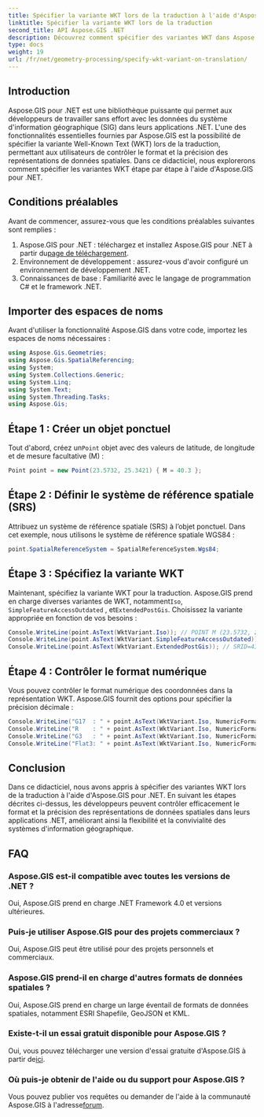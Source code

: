 ```yaml
---
title: Spécifier la variante WKT lors de la traduction à l'aide d'Aspose.GIS
linktitle: Spécifier la variante WKT lors de la traduction
second_title: API Aspose.GIS .NET
description: Découvrez comment spécifier des variantes WKT dans Aspose.GIS pour .NET afin de contrôler efficacement le format et la précision de la représentation des données spatiales.
type: docs
weight: 19
url: /fr/net/geometry-processing/specify-wkt-variant-on-translation/
---
```

## Introduction
Aspose.GIS pour .NET est une bibliothèque puissante qui permet aux développeurs de travailler sans effort avec les données du système d'information géographique (SIG) dans leurs applications .NET. L'une des fonctionnalités essentielles fournies par Aspose.GIS est la possibilité de spécifier la variante Well-Known Text (WKT) lors de la traduction, permettant aux utilisateurs de contrôler le format et la précision des représentations de données spatiales. Dans ce didacticiel, nous explorerons comment spécifier les variantes WKT étape par étape à l'aide d'Aspose.GIS pour .NET.
## Conditions préalables
Avant de commencer, assurez-vous que les conditions préalables suivantes sont remplies :
1. Aspose.GIS pour .NET : téléchargez et installez Aspose.GIS pour .NET à partir du[page de téléchargement](https://releases.aspose.com/gis/net/).
2. Environnement de développement : assurez-vous d'avoir configuré un environnement de développement .NET.
3. Connaissances de base : Familiarité avec le langage de programmation C# et le framework .NET.

## Importer des espaces de noms
Avant d'utiliser la fonctionnalité Aspose.GIS dans votre code, importez les espaces de noms nécessaires :
```csharp
using Aspose.Gis.Geometries;
using Aspose.Gis.SpatialReferencing;
using System;
using System.Collections.Generic;
using System.Linq;
using System.Text;
using System.Threading.Tasks;
using Aspose.Gis;
```
## Étape 1 : Créer un objet ponctuel
 Tout d'abord, créez un`Point` objet avec des valeurs de latitude, de longitude et de mesure facultative (M) :
```csharp
Point point = new Point(23.5732, 25.3421) { M = 40.3 };
```
## Étape 2 : Définir le système de référence spatiale (SRS)
Attribuez un système de référence spatiale (SRS) à l’objet ponctuel. Dans cet exemple, nous utilisons le système de référence spatiale WGS84 :
```csharp
point.SpatialReferenceSystem = SpatialReferenceSystem.Wgs84;
```
## Étape 3 : Spécifiez la variante WKT
 Maintenant, spécifiez la variante WKT pour la traduction. Aspose.GIS prend en charge diverses variantes de WKT, notamment`Iso`, `SimpleFeatureAccessOutdated` , et`ExtendedPostGis`. Choisissez la variante appropriée en fonction de vos besoins :
```csharp
Console.WriteLine(point.AsText(WktVariant.Iso)); // POINT M (23.5732, 25.3421, 40.3)
Console.WriteLine(point.AsText(WktVariant.SimpleFeatureAccessOutdated)); // POINTE (23.5732, 25.3421)
Console.WriteLine(point.AsText(WktVariant.ExtendedPostGis)); // SRID=4326;POINTM (23,5732, 25,3421, 40,3)
```
## Étape 4 : Contrôler le format numérique
Vous pouvez contrôler le format numérique des coordonnées dans la représentation WKT. Aspose.GIS fournit des options pour spécifier la précision décimale :
```csharp
Console.WriteLine("G17  : " + point.AsText(WktVariant.Iso, NumericFormat.General(17))); // POINT M (23.5732 25.342099999999999 40.29999999999999997)
Console.WriteLine("R    : " + point.AsText(WktVariant.Iso, NumericFormat.RoundTrip)); // POINT M (23.5732 25.3421 40.3)
Console.WriteLine("G3   : " + point.AsText(WktVariant.Iso, NumericFormat.General(3))); // POINT M (23,6 25,3 40,3)
Console.WriteLine("Flat3: " + point.AsText(WktVariant.Iso, NumericFormat.Flat(3))); // POINT M (23.573 25.342 40.3)
```

## Conclusion
Dans ce didacticiel, nous avons appris à spécifier des variantes WKT lors de la traduction à l'aide d'Aspose.GIS pour .NET. En suivant les étapes décrites ci-dessus, les développeurs peuvent contrôler efficacement le format et la précision des représentations de données spatiales dans leurs applications .NET, améliorant ainsi la flexibilité et la convivialité des systèmes d'information géographique.
## FAQ
### Aspose.GIS est-il compatible avec toutes les versions de .NET ?
Oui, Aspose.GIS prend en charge .NET Framework 4.0 et versions ultérieures.
### Puis-je utiliser Aspose.GIS pour des projets commerciaux ?
Oui, Aspose.GIS peut être utilisé pour des projets personnels et commerciaux.
### Aspose.GIS prend-il en charge d'autres formats de données spatiales ?
Oui, Aspose.GIS prend en charge un large éventail de formats de données spatiales, notamment ESRI Shapefile, GeoJSON et KML.
### Existe-t-il un essai gratuit disponible pour Aspose.GIS ?
 Oui, vous pouvez télécharger une version d'essai gratuite d'Aspose.GIS à partir de[ici](https://releases.aspose.com/).
### Où puis-je obtenir de l'aide ou du support pour Aspose.GIS ?
 Vous pouvez publier vos requêtes ou demander de l'aide à la communauté Aspose.GIS à l'adresse[forum](https://forum.aspose.com/c/gis/33).